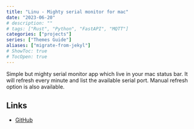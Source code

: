 ```yaml
---
title: "Linu - Mighty serial monitor for mac"
date: "2023-06-20"
# description: ""
# tags: ["Rust", "Python", "FastAPI", "MQTT"]
categories: ["projects"]
series: ["Themes Guide"]
aliases: ["migrate-from-jekyl"]
# ShowToc: true
# TocOpen: true
---
```


Simple but mighty serial monitor app which live in your mac status bar. It will refresh every minute and list the available serial port. Manual refresh option is also available.


## Links

- [GitHub](https://github.com/tomvictor/linu)  








